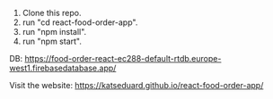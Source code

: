 1. Clone this repo.
2. run "cd react-food-order-app".
3. run "npm install".
4. run "npm start".


DB: https://food-order-react-ec288-default-rtdb.europe-west1.firebasedatabase.app/

Visit the website: https://katseduard.github.io/react-food-order-app/
